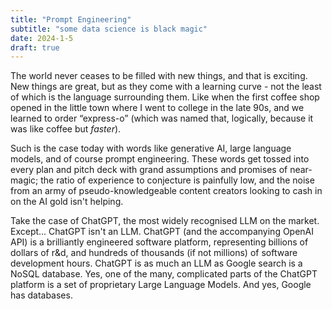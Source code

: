 ```yaml
---
title: "Prompt Engineering"
subtitle: "some data science is black magic"
date: 2024-1-5
draft: true
---
```

The world never ceases to be filled with new things, and that is exciting. New things are great, but as they come with a learning curve - not the least of which is the language surrounding them. Like when the first coffee shop opened in the little town where I went to college in the late 90s, and we learned to order “express-o” (which was named that, logically, because it was like coffee but _faster_).  

Such is the case today with words like generative AI, large language models, and of course prompt engineering. These words get tossed into every plan and pitch deck with grand assumptions and promises of near-magic; the ratio of experience to conjecture is painfully low, and the noise from an army of pseudo-knowledgeable content creators looking to cash in on the AI gold isn't helping. 

Take the case of ChatGPT, the most widely recognised LLM on the market. Except... ChatGPT isn't an LLM.  ChatGPT (and the accompanying OpenAI API) is a brilliantly engineered software platform, representing billions of dollars of r&d, and hundreds of thousands (if not millions) of software development hours. ChatGPT is as much an LLM as Google search is a NoSQL database. Yes, one of the many, complicated parts of the ChatGPT platform is a set of proprietary Large Language Models. And yes, Google has databases. 

<!--stackedit_data:
eyJoaXN0b3J5IjpbLTE0MjgwNzg1MjcsMTA5OTk2NDYwNl19
-->